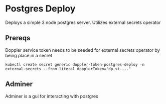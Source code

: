 # Postgres Deploy

Deploys a simple 3 node postgres server.  Utilizes external secrets operator

## Prereqs

Doppler service token needs to be seeded for external secrets operator by being place in a secret


```
kubectl create secret generic doppler-token-postgres-deploy -n external-secrets --from-literal dopplerToken="dp.st...."
```


## Adminer

Adminer is a gui for interacting with postgres